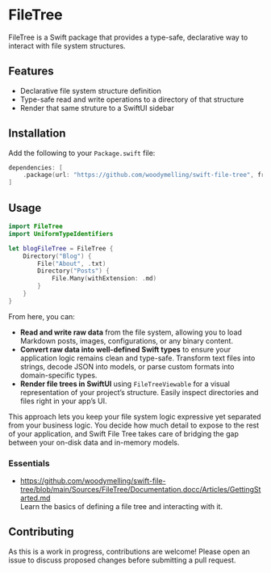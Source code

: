 # FileTree

FileTree is a Swift package that provides a type-safe, declarative way to interact with file system structures.

## Features

- Declarative file system structure definition
- Type-safe read and write operations to a directory of that structure
- Render that same struture to a SwiftUI sidebar

## Installation

Add the following to your `Package.swift` file:

```swift
dependencies: [
    .package(url: "https://github.com/woodymelling/swift-file-tree", from: "0.1.0")
]
```

## Usage

```swift
import FileTree
import UniformTypeIdentifiers

let blogFileTree = FileTree {
    Directory("Blog") {
        File("About", .txt)
        Directory("Posts") {
            File.Many(withExtension: .md)
        }
    }
}
```

From here, you can:

- **Read and write raw data** from the file system, allowing you to load Markdown posts, 
  images, configurations, or any binary content.
- **Convert raw data into well-defined Swift types** to ensure your application logic remains 
  clean and type-safe. Transform text files into strings, decode JSON into models, or parse 
  custom formats into domain-specific types.
- **Render file trees in SwiftUI** using `FileTreeViewable` for a visual representation of your 
  project’s structure. Easily inspect directories and files right in your app’s UI.

This approach lets you keep your file system logic expressive yet separated from your 
business logic. You decide how much detail to expose to the rest of your application, and 
Swift File Tree takes care of bridging the gap between your on-disk data and in-memory models.

### Essentials

- <https://github.com/woodymelling/swift-file-tree/blob/main/Sources/FileTree/Documentation.docc/Articles/GettingStarted.md>  
  Learn the basics of defining a file tree and interacting with it.


## Contributing

As this is a work in progress, contributions are welcome! Please open an issue to discuss proposed changes before submitting a pull request.

